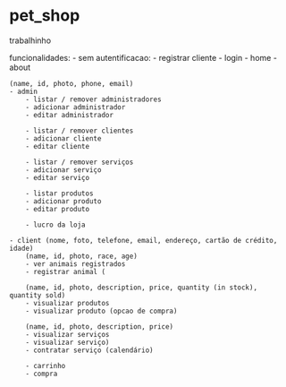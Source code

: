 # pet_shop
trabalhinho

funcionalidades:
    - sem autentificacao:
        - registrar cliente
        - login
        - home
        - about

    (name, id, photo, phone, email)
    - admin
        - listar / remover administradores
        - adicionar administrador
        - editar administrador

        - listar / remover clientes
        - adicionar cliente
        - editar cliente

        - listar / remover serviços
        - adicionar serviço
        - editar serviço

        - listar produtos
        - adicionar produto
        - editar produto

        - lucro da loja

    - client (nome, foto, telefone, email, endereço, cartão de crédito, idade)
        (name, id, photo, race, age)
        - ver animais registrados 
        - registrar animal (

        (name, id, photo, description, price, quantity (in stock), quantity sold)
        - visualizar produtos 
        - visualizar produto (opcao de compra)

        (name, id, photo, description, price)
        - visualizar serviços 
        - visualizar serviço)
        - contratar serviço (calendário)

        - carrinho
        - compra